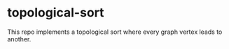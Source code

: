 # topological-sort
This repo implements a topological sort where every graph vertex leads to another.

